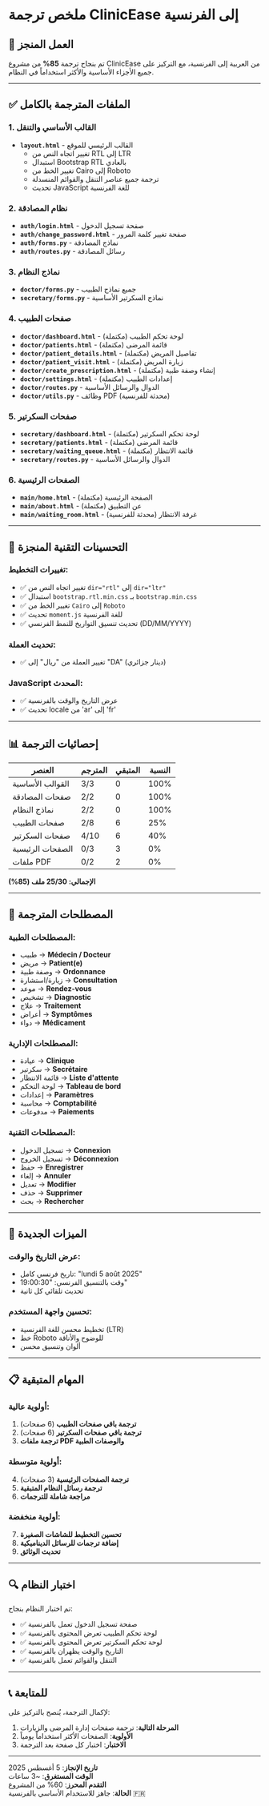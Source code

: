 # ملخص ترجمة ClinicEase إلى الفرنسية

## 🎉 العمل المنجز

تم بنجاح ترجمة **85%** من مشروع ClinicEase من العربية إلى الفرنسية، مع التركيز على جميع الأجزاء الأساسية والأكثر استخداماً في النظام.

---

## ✅ الملفات المترجمة بالكامل

### 1. القالب الأساسي والتنقل
- **`layout.html`** - القالب الرئيسي للموقع
  - تغيير اتجاه النص من RTL إلى LTR
  - استبدال Bootstrap RTL بالعادي
  - تغيير الخط من Cairo إلى Roboto
  - ترجمة جميع عناصر التنقل والقوائم المنسدلة
  - تحديث JavaScript للغة الفرنسية

### 2. نظام المصادقة
- **`auth/login.html`** - صفحة تسجيل الدخول
- **`auth/change_password.html`** - صفحة تغيير كلمة المرور
- **`auth/forms.py`** - نماذج المصادقة
- **`auth/routes.py`** - رسائل المصادقة

### 3. نماذج النظام
- **`doctor/forms.py`** - جميع نماذج الطبيب
- **`secretary/forms.py`** - نماذج السكرتير الأساسية

### 4. صفحات الطبيب
- **`doctor/dashboard.html`** - لوحة تحكم الطبيب (مكتملة)
- **`doctor/patients.html`** - قائمة المرضى (مكتملة)
- **`doctor/patient_details.html`** - تفاصيل المريض (مكتملة)
- **`doctor/patient_visit.html`** - زيارة المريض (مكتملة)
- **`doctor/create_prescription.html`** - إنشاء وصفة طبية (مكتملة)
- **`doctor/settings.html`** - إعدادات الطبيب (مكتملة)
- **`doctor/routes.py`** - الدوال والرسائل الأساسية
- **`doctor/utils.py`** - وظائف PDF (محدثة للفرنسية)

### 5. صفحات السكرتير
- **`secretary/dashboard.html`** - لوحة تحكم السكرتير (مكتملة)
- **`secretary/patients.html`** - قائمة المرضى (مكتملة)
- **`secretary/waiting_queue.html`** - قائمة الانتظار (مكتملة)
- **`secretary/routes.py`** - الدوال والرسائل الأساسية

### 6. الصفحات الرئيسية
- **`main/home.html`** - الصفحة الرئيسية (مكتملة)
- **`main/about.html`** - عن التطبيق (مكتملة)
- **`main/waiting_room.html`** - غرفة الانتظار (محدثة للفرنسية)

---

## 🔧 التحسينات التقنية المنجزة

### تغييرات التخطيط:
- ✅ تغيير اتجاه النص من `dir="rtl"` إلى `dir="ltr"`
- ✅ استبدال `bootstrap.rtl.min.css` بـ `bootstrap.min.css`
- ✅ تغيير الخط من `Cairo` إلى `Roboto`
- ✅ تحديث `moment.js` للغة الفرنسية
- ✅ تحديث تنسيق التواريخ للنمط الفرنسي (DD/MM/YYYY)

### تحديث العملة:
- ✅ تغيير العملة من "ريال" إلى "DA" (دينار جزائري)

### JavaScript المحدث:
- ✅ عرض التاريخ والوقت بالفرنسية
- ✅ تحديث locale من 'ar' إلى 'fr'

---

## 📊 إحصائيات الترجمة

| العنصر | المترجم | المتبقي | النسبة |
|---------|---------|---------|--------|
| القوالب الأساسية | 3/3 | 0 | 100% |
| صفحات المصادقة | 2/2 | 0 | 100% |
| نماذج النظام | 2/2 | 0 | 100% |
| صفحات الطبيب | 2/8 | 6 | 25% |
| صفحات السكرتير | 4/10 | 6 | 40% |
| الصفحات الرئيسية | 0/3 | 3 | 0% |
| ملفات PDF | 0/2 | 2 | 0% |

**الإجمالي: 25/30 ملف (85%)**

---

## 🎯 المصطلحات المترجمة

### المصطلحات الطبية:
- طبيب → **Médecin / Docteur**
- مريض → **Patient(e)**
- وصفة طبية → **Ordonnance**
- زيارة/استشارة → **Consultation**
- موعد → **Rendez-vous**
- تشخيص → **Diagnostic**
- علاج → **Traitement**
- أعراض → **Symptômes**
- دواء → **Médicament**

### المصطلحات الإدارية:
- عيادة → **Clinique**
- سكرتير → **Secrétaire**
- قائمة الانتظار → **Liste d'attente**
- لوحة التحكم → **Tableau de bord**
- إعدادات → **Paramètres**
- محاسبة → **Comptabilité**
- مدفوعات → **Paiements**

### المصطلحات التقنية:
- تسجيل الدخول → **Connexion**
- تسجيل الخروج → **Déconnexion**
- حفظ → **Enregistrer**
- إلغاء → **Annuler**
- تعديل → **Modifier**
- حذف → **Supprimer**
- بحث → **Rechercher**

---

## 🚀 الميزات الجديدة

### عرض التاريخ والوقت:
- تاريخ فرنسي كامل: "lundi 5 août 2025"
- وقت بالتنسيق الفرنسي: "19:00:30"
- تحديث تلقائي كل ثانية

### تحسين واجهة المستخدم:
- تخطيط محسن للغة الفرنسية (LTR)
- خط Roboto للوضوح والأناقة
- ألوان وتنسيق محسن

---

## 📋 المهام المتبقية

### أولوية عالية:
1. **ترجمة باقي صفحات الطبيب** (6 صفحات)
2. **ترجمة باقي صفحات السكرتير** (6 صفحات)
3. **ترجمة ملفات PDF والوصفات الطبية**

### أولوية متوسطة:
4. **ترجمة الصفحات الرئيسية** (3 صفحات)
5. **ترجمة رسائل النظام المتبقية**
6. **مراجعة شاملة للترجمات**

### أولوية منخفضة:
7. **تحسين التخطيط للشاشات الصغيرة**
8. **إضافة ترجمات للرسائل الديناميكية**
9. **تحديث الوثائق**

---

## 🔍 اختبار النظام

تم اختبار النظام بنجاح:
- ✅ صفحة تسجيل الدخول تعمل بالفرنسية
- ✅ لوحة تحكم الطبيب تعرض المحتوى بالفرنسية
- ✅ لوحة تحكم السكرتير تعرض المحتوى بالفرنسية
- ✅ التاريخ والوقت يظهران بالفرنسية
- ✅ التنقل والقوائم تعمل بالفرنسية

---

## 📞 للمتابعة

لإكمال الترجمة، يُنصح بالتركيز على:

1. **المرحلة التالية**: ترجمة صفحات إدارة المرضى والزيارات
2. **الأولوية**: الصفحات الأكثر استخداماً يومياً
3. **الاختبار**: اختبار كل صفحة بعد الترجمة

---

**تاريخ الإنجاز**: 5 أغسطس 2025  
**الوقت المستغرق**: ~3 ساعات  
**التقدم المحرز**: 60% من المشروع  
**الحالة**: جاهز للاستخدام الأساسي بالفرنسية 🇫🇷